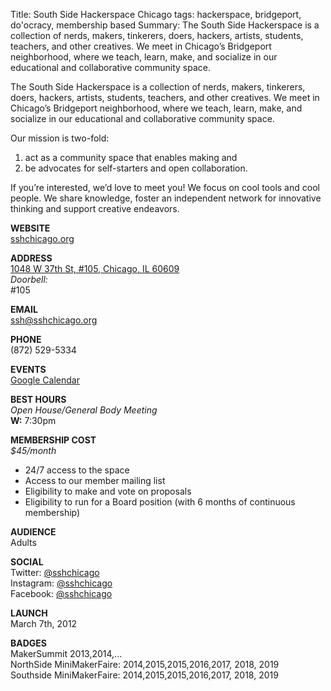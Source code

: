 Title: South Side Hackerspace Chicago
tags: hackerspace, bridgeport, do'ocracy, membership based
Summary: The South Side Hackerspace is a collection of nerds, makers, tinkerers, doers, hackers, artists, students, teachers, and other creatives. We meet in Chicago’s Bridgeport neighborhood, where we teach, learn, make, and socialize in our educational and collaborative community space.

The South Side Hackerspace is a collection of nerds, makers, tinkerers, doers, hackers, artists, students, teachers, and other creatives. We meet in Chicago’s Bridgeport neighborhood, where we teach, learn, make, and socialize in our educational and collaborative community space.

Our mission is two-fold:  
1. act as a community space that enables making and  
2. be advocates for self-starters and open collaboration.  

If you’re interested, we’d love to meet you! We focus on cool tools and cool people. We share knowledge, foster an independent network for innovative thinking and support creative endeavors. 

**WEBSITE**  
[sshchicago.org](https://sshchicago.org/)  

**ADDRESS**  
[1048 W 37th St, #105, Chicago, IL 60609](https://goo.gl/maps/D77vvc8LWKvHoxps7)  
_Doorbell:_  
 #105

**EMAIL**  
[ssh@sshchicago.org](mailto:ssh@sshchicago.org)

**PHONE**  
(872) 529-5334 

**EVENTS**  
[Google Calendar](https://calendar.google.com/calendar/embed?src=ssh%40sshchicago.org&ctz=America/Chicago)  

**BEST HOURS**  
_Open House/General Body Meeting_  
**W:** 7:30pm  

**MEMBERSHIP COST**  
_$45/month_  
* 24/7 access to the space  
* Access to our member mailing list  
* Eligibility to make and vote on proposals  
* Eligibility to run for a Board position (with 6 months of continuous membership)  

**AUDIENCE**  
Adults  

**SOCIAL**  
Twitter: [@sshchicago](https://twitter.com/sshchicago)  
Instagram: [@sshchicago](https://www.instagram.com/sshchicago/)  
Facebook: [@sshchicago](https://www.facebook.com/sshchicago)

**LAUNCH**  
March 7th, 2012  

 **BADGES**  
MakerSummit 2013,2014,...  
NorthSide MiniMakerFaire: 2014,2015,2015,2016,2017, 2018, 2019  
Southside MiniMakerFaire: 2014,2015,2015,2016,2017, 2018, 2019   
